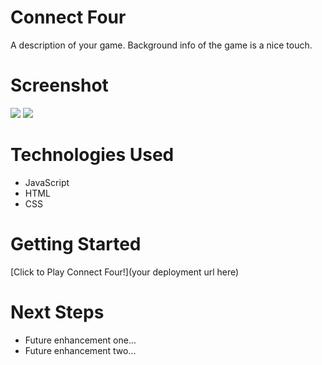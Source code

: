 # Connect Four
A description of your game. Background info of the game is a nice touch.

# Screenshot

<img src="https://imgur.com/W8B1tTG.jpg">
<img src="url to your image on imgur">

# Technologies Used

- JavaScript
- HTML
- CSS


# Getting Started

[Click to Play Connect Four!](your deployment url here)

# Next Steps

- Future enhancement one...
- Future enhancement two... 
